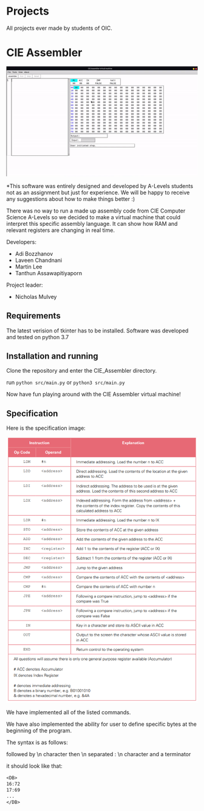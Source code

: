 # Projects
All projects ever made by students of OIC.

# CIE Assembler
![view](https://github.com/CompSci-OIC/Projects/blob/master/CIE_Assembler/images/view.gif?raw=true)

*This software was entirely designed and developed by A-Levels students not as an assignment but just for experience. We will be happy to receive any suggestions about how to make things better :)

There was no way to run a made up assembly code from CIE Computer Science A-Levels so we decided to make a virtual machine that could interpret this specific assembly language. It can show how RAM and relevant registers are changing in real time.

Developers:
* Adi Bozzhanov
* Laveen Chandnani
* Martin Lee
* Tanthun Assawapitiyaporn

Project leader:
* Nicholas Mulvey

## Requirements
The latest verision of tkinter has to be installed. Software was developed and tested on python 3.7

## Installation and running
Clone the repository and enter the CIE_Assembler directory.

run ```python src/main.py``` or ```python3 src/main.py```

Now have fun playing around with the CIE Assembler virtual machine!

## Specification
Here is the specification image:

![spec](https://github.com/CompSci-OIC/Projects/blob/master/CIE_Assembler/images/spec.png?raw=true)

We have implemented all of the listed commands.

We have also implemented the ability for user to define specific bytes at the beginning of the program.

The syntax is as follows:

<DB> followed by \n character
then \n separated <byte address>:<byte value>
\n character and a terminator </DB>

it should look like that:
```
<DB>
16:72
17:69
...
</DB>
```
